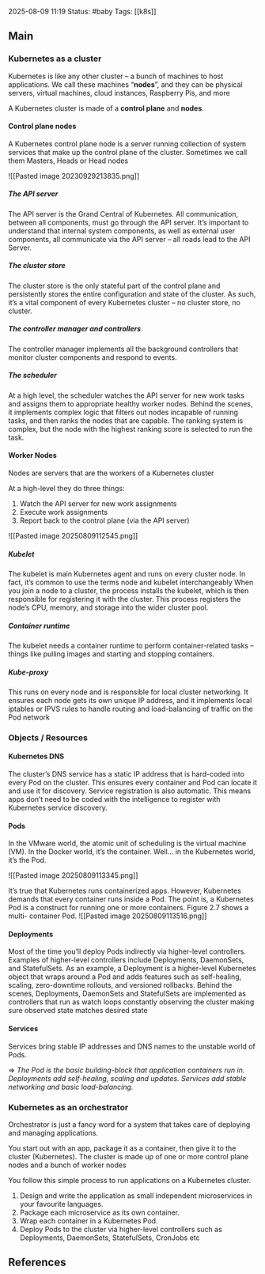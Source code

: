 2025-08-09 11:19
Status: #baby
Tags: [[k8s]]
## Main

### Kubernetes as a cluster

Kubernetes is like any other cluster – a bunch of machines to host applications. We call these machines “**nodes**”,
and they can be physical servers, virtual machines, cloud instances, Raspberry Pis, and more

A Kubernetes cluster is made of a **control plane** and **nodes**.
#### Control plane nodes
A Kubernetes control plane node is a server running collection of system services that make up the control plane
of the cluster. Sometimes we call them Masters, Heads or Head nodes

![[Pasted image 20230929213835.png]]


##### The API server
The API server is the Grand Central of Kubernetes. All communication, between all components, must go
through the API server. It’s important to understand that internal system
components, as well as external user components, all communicate via the API server – all roads lead to the API
Server.
##### The cluster store
The cluster store is the only stateful part of the control plane and persistently stores the entire configuration and
state of the cluster. As such, it’s a vital component of every Kubernetes cluster – no cluster store, no cluster.
##### The controller manager and controllers
The controller manager implements all the background controllers that monitor cluster components and respond
to events.
##### The scheduler
At a high level, the scheduler watches the API server for new work tasks and assigns them to appropriate healthy
worker nodes. Behind the scenes, it implements complex logic that filters out nodes incapable of running tasks,
and then ranks the nodes that are capable. The ranking system is complex, but the node with the highest ranking
score is selected to run the task.

#### Worker Nodes
Nodes are servers that are the workers of a Kubernetes cluster

At a high-level they do three things:
1. Watch the API server for new work assignments
2. Execute work assignments
3. Report back to the control plane (via the API server)

![[Pasted image 20250809112545.png]]

##### Kubelet
The kubelet is main Kubernetes agent and runs on every cluster node. In fact, it’s common to use the terms node
and kubelet interchangeably
When you join a node to a cluster, the process installs the kubelet, which is then responsible for registering it
with the cluster. This process registers the node’s CPU, memory, and storage into the wider cluster pool.
##### Container runtime
The kubelet needs a container runtime to perform container-related tasks – things like pulling images and starting
and stopping containers.
##### Kube-proxy
This runs on every node and is responsible for local cluster
networking. It ensures each node gets its own unique IP address, and it implements local iptables or IPVS rules
to handle routing and load-balancing of traffic on the Pod network

### Objects / Resources
#### Kubernetes DNS
The cluster’s DNS service has a static IP address that is hard-coded into every Pod on the cluster. This ensures
every container and Pod can locate it and use it for discovery. Service registration is also automatic. This means
apps don’t need to be coded with the intelligence to register with Kubernetes service discovery.
#### Pods
In the VMware world, the atomic unit of scheduling is the virtual machine (VM). In the Docker world, it’s the
container. Well… in the Kubernetes world, it’s the Pod.

![[Pasted image 20250809113345.png]]

It’s true that Kubernetes runs containerized apps. However, Kubernetes demands that every container runs inside
a Pod.
The point is, a Kubernetes Pod is a construct for running one or more containers. Figure 2.7 shows a multi-
container Pod.
![[Pasted image 20250809113516.png]]

#### Deployments
Most of the time you’ll deploy Pods indirectly via higher-level controllers. Examples of higher-level controllers
include Deployments, DaemonSets, and StatefulSets.
As an example, a Deployment is a higher-level Kubernetes object that wraps around a Pod and adds features
such as self-healing, scaling, zero-downtime rollouts, and versioned rollbacks.
Behind the scenes, Deployments, DaemonSets and StatefulSets are implemented as controllers that run as watch
loops constantly observing the cluster making sure observed state matches desired state

#### Services
Services bring stable IP addresses and DNS names to the unstable world of Pods.

=> *The Pod is the basic building-block that application containers run in. Deployments add self-healing, scaling and*
*updates. Services add stable networking and basic load-balancing.*
### Kubernetes as an orchestrator
Orchestrator is just a fancy word for a system that takes care of deploying and managing applications.

You start out with an app, package it as a container, then give it to the cluster (Kubernetes). The cluster is made
up of one or more control plane nodes and a bunch of worker nodes

You follow this simple process to run applications on a Kubernetes cluster.

1. Design and write the application as small independent microservices in your favourite languages.
2. Package each microservice as its own container.
3. Wrap each container in a Kubernetes Pod.
4. Deploy Pods to the cluster via higher-level controllers such as Deployments, DaemonSets, StatefulSets,
CronJobs etc

## References